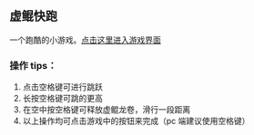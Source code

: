 ## 虚鲲快跑

一个跑酷的小游戏。[点击这里进入游戏界面](https://bettertisen.github.io/cxkH5/)

### 操作 tips：

1.  点击空格键可进行跳跃
2.  长按空格键可跳的更高
3.  在空中按空格键可释放虚鲲龙卷，滑行一段距离
4.  以上操作均可点击游戏中的按钮来完成（pc 端建议使用空格键）
